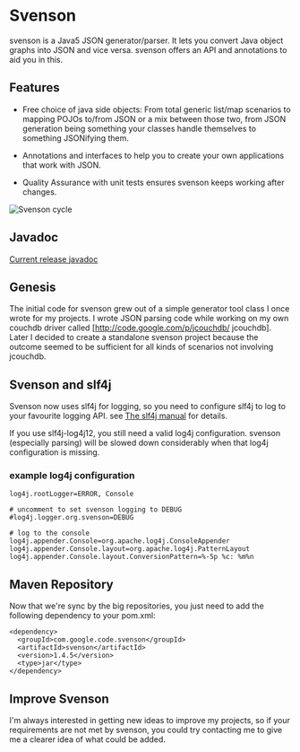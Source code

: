 # Svenson

svenson is a Java5 JSON generator/parser. It lets you convert Java object graphs into JSON and vice versa. svenson offers an API and annotations to aid you in this.

## Features

* Free choice of java side objects: From total generic list/map scenarios to mapping POJOs to/from JSON or a mix between those two, from JSON generation being something your classes handle themselves to something JSONifying them.

* Annotations and interfaces to help you to create your own applications that work with JSON.

* Quality Assurance with unit tests ensures svenson keeps working after changes.

![Svenson cycle](http://fforw.de/static/image/svenson-cycle.png)

## Javadoc
[Current release javadoc](http://fforw.de/static/svenson-javadoc/)

## Genesis

The initial code for svenson grew out of a simple generator tool class I once wrote for my projects. I wrote JSON parsing code while working on my own couchdb driver called [http://code.google.com/p/jcouchdb/ jcouchdb]. Later I decided to create a standalone svenson project because the outcome seemed to be sufficient for all kinds of scenarios not involving jcouchdb.

## Svenson and slf4j

Svenson now uses slf4j for logging, so you need to configure slf4j to log to your favourite logging API. see [The slf4j manual](http://www.slf4j.org/manual.html) for details.

If you use slf4j-log4j12, you still need a valid log4j configuration. svenson (especially parsing) will be slowed down considerably when that log4j configuration is missing.

### example log4j configuration
    log4j.rootLogger=ERROR, Console

    # uncomment to set svenson logging to DEBUG
    #log4j.logger.org.svenson=DEBUG

    # log to the console
    log4j.appender.Console=org.apache.log4j.ConsoleAppender
    log4j.appender.Console.layout=org.apache.log4j.PatternLayout
    log4j.appender.Console.layout.ConversionPattern=%-5p %c: %m%n

## Maven Repository

Now that we're sync by the big repositories, you just need to add the following dependency to your pom.xml:

    <dependency>
      <groupId>com.google.code.svenson</groupId>
      <artifactId>svenson</artifactId>
      <version>1.4.5</version>
      <type>jar</type>
    </dependency>


## Improve Svenson
I'm always interested in getting new ideas to improve my projects, so
if your requirements are not met by svenson, you could try contacting me to give me a clearer idea of what could be added.
